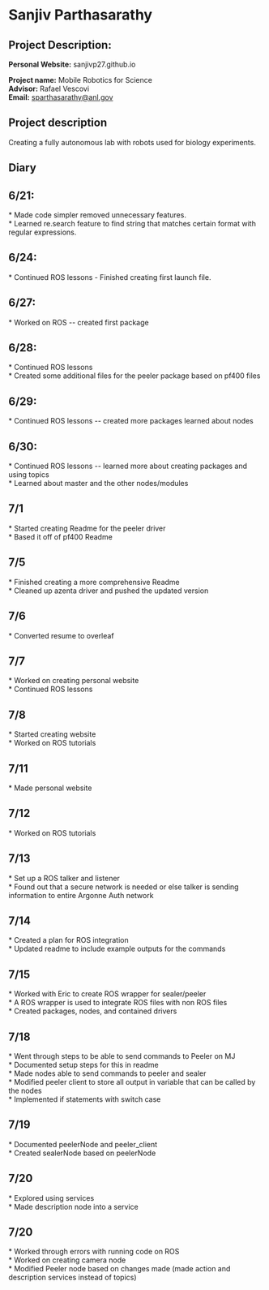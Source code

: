 <h1> Sanjiv Parthasarathy</h1>
<h2> Project Description: </h2>

**Personal Website:** sanjivp27.github.io

**Project name:** Mobile Robotics for Science <br>
**Advisor:** Rafael Vescovi <br>
**Email:** sparthasarathy@anl.gov

## Project description

Creating a fully autonomous lab with robots used for biology experiments. 

<h2> Diary </h2>

<h2> 6/21: </h2>
* Made code simpler removed unnecessary features.<br>
* Learned re.search feature to find string that matches certain format with regular expressions.

<h2>6/24: </h2>
* Continued ROS lessons - Finished creating first launch file.

<h2>6/27: </h2>
* Worked on ROS -- created first package

<h2>6/28: </h2>
* Continued ROS lessons<br>
* Created some additional files for the peeler package based on pf400 files

<h2>6/29: </h2>
* Continued ROS lessons -- created more packages learned about nodes


<h2>6/30: </h2>
* Continued ROS lessons -- learned more about creating packages and using topics<br>
* Learned about master and the other nodes/modules

<h2>7/1 </h2>
* Started creating Readme for the peeler driver <br>
* Based it off of pf400 Readme

<h2> 7/5 </h2>
* Finished creating a more comprehensive Readme <br>
* Cleaned up azenta driver and pushed the updated version 

<h2> 7/6 </h2>
* Converted resume to overleaf <br>

<h2> 7/7 </h2>
* Worked on creating personal website <br>
* Continued ROS lessons

<h2> 7/8 </h2>
* Started creating website <br>
* Worked on ROS tutorials

<h2> 7/11 </h2>
* Made personal website

<h2> 7/12 </h2>
* Worked on ROS tutorials

<h2> 7/13 </h2>
* Set up a ROS talker and listener<br>
* Found out that a secure network is needed or else talker is sending information to entire Argonne Auth network

<h2> 7/14 </h2>
* Created a plan for ROS integration <br>
* Updated readme to include example outputs for the commands

<h2> 7/15 </h2>
* Worked with Eric to create ROS wrapper for sealer/peeler<br>
* A ROS wrapper is used to integrate ROS files with non ROS files<br>
* Created packages, nodes, and contained drivers

<h2> 7/18 </h2>
* Went through steps to be able to send commands to Peeler on MJ<br>
* Documented setup steps for this in readme<br>
* Made nodes able to send commands to peeler and sealer<br>
* Modified peeler client to store all output in variable that can be called by the nodes<br>
* Implemented if statements with switch case

<h2> 7/19 </h2>
* Documented peelerNode and peeler_client<br>
* Created sealerNode based on peelerNode

<h2> 7/20 </h2>
* Explored using services<br>
* Made description node into a service

<h2> 7/20 </h2>
* Worked through errors with running code on ROS<br>
* Worked on creating camera node<br>
* Modified Peeler node based on changes made (made action and description services instead of topics)
